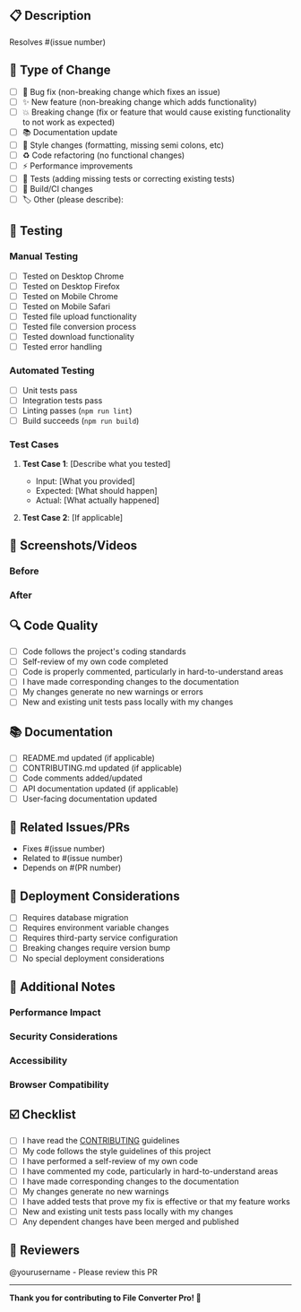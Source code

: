## 📋 Description

<!-- Provide a brief description of the changes in this PR -->

Resolves #(issue number)

## 🔄 Type of Change

<!-- Mark the relevant option with an "x" -->

- [ ] 🐛 Bug fix (non-breaking change which fixes an issue)
- [ ] ✨ New feature (non-breaking change which adds functionality)
- [ ] 💥 Breaking change (fix or feature that would cause existing functionality to not work as expected)
- [ ] 📚 Documentation update
- [ ] 🎨 Style changes (formatting, missing semi colons, etc)
- [ ] ♻️ Code refactoring (no functional changes)
- [ ] ⚡ Performance improvements
- [ ] 🧪 Tests (adding missing tests or correcting existing tests)
- [ ] 🔧 Build/CI changes
- [ ] 🏷️ Other (please describe):

## 🧪 Testing

<!-- Describe the tests you ran and how to reproduce them -->

### Manual Testing

- [ ] Tested on Desktop Chrome
- [ ] Tested on Desktop Firefox
- [ ] Tested on Mobile Chrome
- [ ] Tested on Mobile Safari
- [ ] Tested file upload functionality
- [ ] Tested file conversion process
- [ ] Tested download functionality
- [ ] Tested error handling

### Automated Testing

- [ ] Unit tests pass
- [ ] Integration tests pass
- [ ] Linting passes (`npm run lint`)
- [ ] Build succeeds (`npm run build`)

### Test Cases

1. **Test Case 1**: [Describe what you tested]

   - Input: [What you provided]
   - Expected: [What should happen]
   - Actual: [What actually happened]

2. **Test Case 2**: [If applicable]

## 📸 Screenshots/Videos

<!-- Add screenshots or videos demonstrating the changes -->

### Before

<!-- Screenshot/video of the previous behavior -->

### After

<!-- Screenshot/video of the new behavior -->

## 🔍 Code Quality

<!-- Check all that apply -->

- [ ] Code follows the project's coding standards
- [ ] Self-review of my own code completed
- [ ] Code is properly commented, particularly in hard-to-understand areas
- [ ] I have made corresponding changes to the documentation
- [ ] My changes generate no new warnings or errors
- [ ] New and existing unit tests pass locally with my changes

## 📚 Documentation

<!-- Mark if you've updated documentation -->

- [ ] README.md updated (if applicable)
- [ ] CONTRIBUTING.md updated (if applicable)
- [ ] Code comments added/updated
- [ ] API documentation updated (if applicable)
- [ ] User-facing documentation updated

## 🔗 Related Issues/PRs

<!-- List any related issues or pull requests -->

- Fixes #(issue number)
- Related to #(issue number)
- Depends on #(PR number)

## 🚀 Deployment Considerations

<!-- Any special considerations for deployment? -->

- [ ] Requires database migration
- [ ] Requires environment variable changes
- [ ] Requires third-party service configuration
- [ ] Breaking changes require version bump
- [ ] No special deployment considerations

## 📝 Additional Notes

<!-- Any additional information that reviewers should know -->

### Performance Impact

<!-- Describe any performance implications -->

### Security Considerations

<!-- Describe any security implications -->

### Accessibility

<!-- Any accessibility improvements or considerations -->

### Browser Compatibility

<!-- Any browser-specific changes or considerations -->

## ☑️ Checklist

<!-- Final checklist before submitting -->

- [ ] I have read the [CONTRIBUTING](CONTRIBUTING.md) guidelines
- [ ] My code follows the style guidelines of this project
- [ ] I have performed a self-review of my own code
- [ ] I have commented my code, particularly in hard-to-understand areas
- [ ] I have made corresponding changes to the documentation
- [ ] My changes generate no new warnings
- [ ] I have added tests that prove my fix is effective or that my feature works
- [ ] New and existing unit tests pass locally with my changes
- [ ] Any dependent changes have been merged and published

## 👥 Reviewers

<!-- Tag specific people if needed -->

@yourusername - Please review this PR

---

**Thank you for contributing to File Converter Pro! 🙏**
